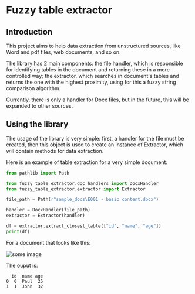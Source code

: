 # Fuzzy table extractor
## Introduction
This project aims to help data extraction from unstructured sources, like Word and pdf files, web documents, and so on.

The library has 2 main components: the file handler, which is responsible for identifying tables in the document and returning these in a more controlled way; the extractor, which searches in document's tables and returns the one with the highest proximity, using for this a fuzzy string comparison algorithm.

Currently, there is only a handler for Docx files, but in the future, this will be expanded to other sources.

## Using the library
The usage of the library is very simple: first, a handler for the file must be created, then this object is used to create an instance of Extractor, which will contain methods for data extraction.

Here is an example of table extraction for a very simple document:

```python
from pathlib import Path

from fuzzy_table_extractor.doc_handlers import DocxHandler
from fuzzy_table_extractor.extractor import Extractor

file_path = Path(r"sample_docs\E001 - basic content.docx")

handler = DocxHandler(file_path)
extractor = Extractor(handler)

df = extractor.extract_closest_table(["id", "name", "age"])
print(df)
```
For a document that looks like this:

![some image](https://github.com/LeonardoSirino/FuzzyTableExtractor/blob/main/assets/basic_document.png?raw=true)

The ouput is:
```
  id  name age
0  0  Paul  25
1  1  John  32
```
